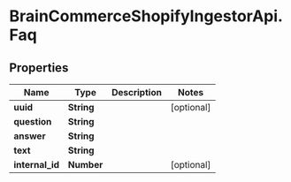 # BrainCommerceShopifyIngestorApi.Faq

## Properties

Name | Type | Description | Notes
------------ | ------------- | ------------- | -------------
**uuid** | **String** |  | [optional] 
**question** | **String** |  | 
**answer** | **String** |  | 
**text** | **String** |  | 
**internal_id** | **Number** |  | [optional] 



